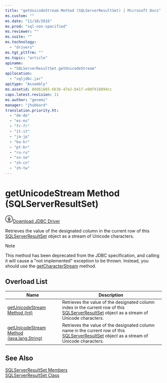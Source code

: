 ```yaml
---
title: "getUnicodeStream Method (SQLServerResultSet) | Microsoft Docs"
ms.custom: ""
ms.date: "11/10/2016"
ms.prod: "sql-non-specified"
ms.reviewer: ""
ms.suite: ""
ms.technology: 
  - "drivers"
ms.tgt_pltfrm: ""
ms.topic: "article"
apiname: 
  - "SQLServerResultSet.getUnicodeStream"
apilocation: 
  - "sqljdbc.jar"
apitype: "Assembly"
ms.assetid: 0dd61865-663b-47e2-b417-e9df418894cc
caps.latest.revision: 11
ms.author: "genemi"
manager: "jhubbard"
translation.priority.ht: 
  - "de-de"
  - "es-es"
  - "fr-fr"
  - "it-it"
  - "ja-jp"
  - "ko-kr"
  - "pt-br"
  - "ru-ru"
  - "sv-se"
  - "zh-cn"
  - "zh-tw"
---
```

# getUnicodeStream Method (SQLServerResultSet)
![Download](../../../ssdt/media/download.png)[Download JDBC Driver](http://go.microsoft.com/fwlink/?LinkId=245496)

  Retrieves the value of the designated column in the current row of this [SQLServerResultSet](../../../connect/jdbc/reference/sqlserverresultset-class.md) object as a stream of Unicode characters.  
  
> [!NOTE]  
>  This method has been deprecated from the JDBC specification, and calling it will cause a "not implemented" exception to be thrown. Instead, you should use the [getCharacterStream](../../../connect/jdbc/reference/getcharacterstream-method--sqlserverresultset-.md) method.  
  
## Overload List  
  
|Name|Description|  
|----------|-----------------|  
|[getUnicodeStream Method &#40;int&#41;](../../../connect/jdbc/reference/getunicodestream-method--int-.md)|Retrieves the value of the designated column index in the current row of this [SQLServerResultSet](../../../connect/jdbc/reference/sqlserverresultset-class.md) object as a stream of Unicode characters.|  
|[getUnicodeStream Method &#40;java.lang.String&#41;](../../../connect/jdbc/reference/getunicodestream-method--java.lang.string-.md)|Retrieves the value of the designated column name in the current row of this [SQLServerResultSet](../../../connect/jdbc/reference/sqlserverresultset-class.md) object as a stream of Unicode characters.|  
  
## See Also  
 [SQLServerResultSet Members](../../../connect/jdbc/reference/sqlserverresultset-members.md)   
 [SQLServerResultSet Class](../../../connect/jdbc/reference/sqlserverresultset-class.md)  
  
  